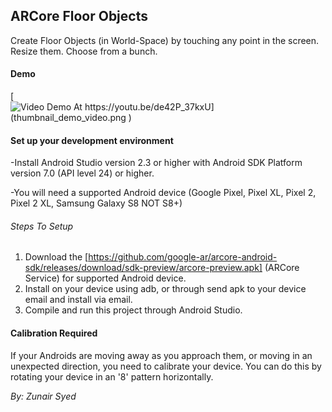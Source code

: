 ## ARCore Floor Objects
Create Floor Objects (in World-Space) by touching any point in the screen. 
Resize them. Choose from a bunch.  

#### Demo

[![Video Demo At https://youtu.be/de42P_37kxU](thumbnail_demo_video.png
)](https://www.youtube.com/watch?v=n6iV6UAy-dc "Video Demo At https://youtu.be/de42P_37kxU")

 

#### Set up your development environment

-Install Android Studio version 2.3 or higher with Android SDK Platform version 7.0 (API level 24) or higher.

-You will need a supported Android device (Google Pixel, Pixel XL, Pixel 2, Pixel 2 XL, Samsung Galaxy S8 NOT S8+)

###### Steps To Setup
1) Download the [https://github.com/google-ar/arcore-android-sdk/releases/download/sdk-preview/arcore-preview.apk] (ARCore Service) for supported Android device.
2) Install on your device using adb, or through send apk to your device email and install via email. 
3) Compile and run this project through Android Studio. 

#### Calibration Required
If your Androids are moving away as you approach them, or moving in an unexpected direction, you need to calibrate your device. You can do this by rotating your device in an '8' pattern horizontally. 



*By: Zunair Syed*
